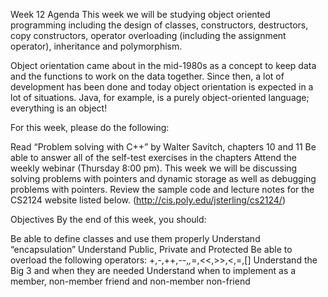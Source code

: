 Week 12
Agenda
This week we will be studying object oriented programming including the design of classes, constructors, destructors, copy constructors, operator overloading (including the assignment operator), inheritance and polymorphism. 

Object orientation came about in the mid-1980s as a concept to keep data and the functions to work on the data together.  Since then, a lot of development has been done and today object orientation is expected in a lot of situations.  Java, for example, is a purely object-oriented language; everything is an object!

For this week, please do the following:

Read “Problem solving with C++” by Walter Savitch, chapters 10 and 11
Be able to answer all of the self-test exercises in the chapters
Attend the weekly webinar (Thursday 8:00 pm). This week we will be discussing solving problems with pointers and dynamic storage as well as debugging problems with pointers.
Review the sample code and lecture notes for the CS2124 website listed below. (http://cis.poly.edu/jsterling/cs2124/)
 
Objectives
By the end of this week, you should:

Be able to define classes and use them properly
Understand “encapsulation”
Understand Public, Private and Protected
Be able to overload the following operators: +,-,++,--,*,*=,<<,>>,<,=,[]
Understand the Big 3 and when they are needed
Understand when to implement as a member, non-member friend and non-member non-friend